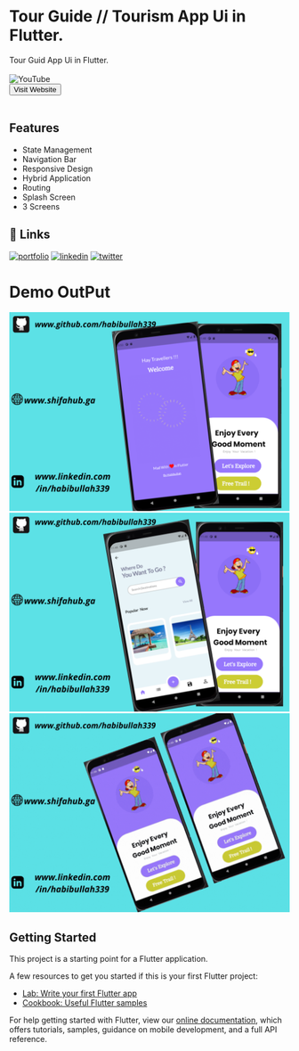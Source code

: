 # Tour Guide // Tourism App Ui in Flutter.

Tour Guid App Ui in Flutter.<br><br>
![YouTube](https://img.shields.io/youtube/channel/subscribers/UC7MuoT7cZtLjd6FoV9lHZ_g?style=social)<br>
<a href="http://www.shifahub.ga" target="_parent"><button>Visit Website</button></a><br><br>
## Features

- State Management
- Navigation Bar
- Responsive Design
- Hybrid Application
- Routing
- Splash Screen
- 3 Screens

## 🔗 Links

[![portfolio](https://img.shields.io/badge/my_website-000?style=for-the-badge&logo=ko-fi&logoColor=white)](https://shifahub.ga/)
[![linkedin](https://img.shields.io/badge/linkedin-0A66C2?style=for-the-badge&logo=linkedin&logoColor=white)](https://www.linkedin.com/in/habib-ullah-9938971b4/)
[![twitter](https://img.shields.io/badge/twitter-1DA1F2?style=for-the-badge&logo=twitter&logoColor=white)](https://twitter.com/)

# Demo OutPut 

<img src="https://github.com/Habibullah339/Tourism_App_UI_In_Flutter/blob/master/www.github.comhabibullah339.png">
<img src="https://github.com/Habibullah339/Tourism_App_UI_In_Flutter/blob/master/www.github.comhabibullah339%20(1).png">
<img src="https://github.com/Habibullah339/Tourism_App_UI_In_Flutter/blob/master/www.github.comhabibullah339.gif">


## Getting Started

This project is a starting point for a Flutter application.

A few resources to get you started if this is your first Flutter project:

- [Lab: Write your first Flutter app](https://flutter.dev/docs/get-started/codelab)
- [Cookbook: Useful Flutter samples](https://flutter.dev/docs/cookbook)

For help getting started with Flutter, view our
[online documentation](https://flutter.dev/docs), which offers tutorials,
samples, guidance on mobile development, and a full API reference.
